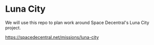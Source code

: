 # Luna City

We will use this repo to plan work around Space Decentral's Luna City project.

https://spacedecentral.net/missions/luna-city
